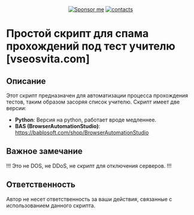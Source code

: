 
<div align="center">
  <a href="https://github.com/xXxCLOTIxXx/xXxCLOTIxXx/blob/main/sponsor.md"><img src="https://img.shields.io/badge/%D0%A1%D0%BF%D0%BE%D0%BD%D1%81%D0%B8%D1%80%D0%BE%D0%B2%D0%B0%D1%82%D1%8C-Donate-F79B1F?style=for-the-badge&logo=github&logoColor=FF69B4&color=FF69B4" alt="Sponsor me" /></a>
  <a href="https://github.com/xXxCLOTIxXx/xXxCLOTIxXx/blob/main/contacts.md"><img src="https://img.shields.io/badge/Контакты-Contacts-F79B1F?style=for-the-badge&logoColor=0077b6&color=0077b6" alt="contacts" /></a>
</div>


# Простой скрипт для спама прохождений под тест учителю [vseosvita.com]

## Описание

Этот скрипт предназначен для автоматизации процесса прохождения тестов, таким образом засоряя список учителю. Скрипт имеет две версии:
- **Python**: Версия на python, работает вроде медленнее.
- **BAS (BrowserAutomationStudio)**: <a>https://bablosoft.com/shop/BrowserAutomationStudio</a>

## Важное замечание

!!! Это не DOS, не DDoS, не скрипт для отключения серверов. !!!

## Ответственность

Автор не несет ответственность за ваши действия, связанные с использованием данного скрипта.
